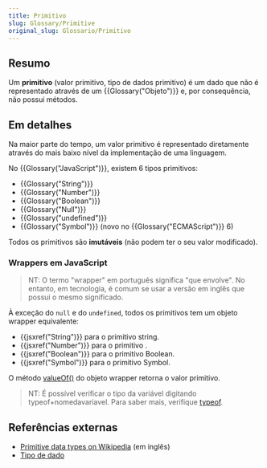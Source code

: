 ```yaml
---
title: Primitivo
slug: Glossary/Primitive
original_slug: Glossario/Primitivo
---
```

## Resumo

Um **primitivo** (valor primitivo, tipo de dados primitivo) é um dado que não é representado através de um {{Glossary("Objeto")}} e, por consequência, não possui métodos.

## Em detalhes

Na maior parte do tempo, um valor primitivo é representado diretamente através do mais baixo nível da implementação de uma linguagem.

No {{Glossary("JavaScript")}}, existem 6 tipos primitivos:

- {{Glossary("String")}}
- {{Glossary("Number")}}
- {{Glossary("Boolean")}}
- {{Glossary("Null")}}
- {{Glossary("undefined")}}
- {{Glossary("Symbol")}} (novo no {{Glossary("ECMAScript")}} 6)

Todos os primitivos são **imutáveis** (não podem ter o seu valor modificado).

### Wrappers em JavaScript

> NT: O termo "wrapper" em português significa "que envolve". No entanto, em tecnologia, é comum se usar a versão em inglês que possui o mesmo significado.

À exceção do `null` e do `undefined`, todos os primitivos tem um objeto wrapper equivalente:

- {{jsxref("String")}} para o primitivo string.
- {{jsxref("Number")}} para o primitivo .
- {{jsxref("Boolean")}} para o primitivo Boolean.
- {{jsxref("Symbol")}} para o primitivo Symbol.

O método [valueOf()](/pt-BR/docs/Web/JavaScript/Reference/Global_Objects/Object/valueOf) do objeto wrapper retorna o valor primitivo.

> NT: É possível verificar o tipo da variável digitando typeof+nomedavariavel. Para saber mais, verifique [typeof](/pt-BR/docs/Web/JavaScript/Reference/Operators/typeof).

## Referências externas

- [Primitive data types on Wikipedia](http://en.wikipedia.org/wiki/Primitive_data_type) (em inglês)
- [Tipo de dado](https://pt.wikipedia.org/wiki/Tipo_de_dado)
